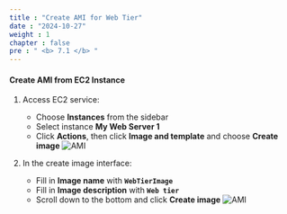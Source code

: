 ```yaml
---
title : "Create AMI for Web Tier"
date : "2024-10-27"
weight : 1
chapter : false
pre : " <b> 7.1 </b> "
---
```


#### Create AMI from EC2 Instance
1. Access EC2 service:
    - Choose **Instances** from the sidebar
    - Select instance **My Web Server 1**
    - Click **Actions**, then click **Image and template** and choose **Create image**
![AMI](/workshop01-AWS-FCJ-2025/images/7-1/01.png?width=50pc)

2. In the create image interface:
    - Fill in **Image name** with **`WebTierImage`**
    - Fill in **Image description** with **`Web tier`**
    - Scroll down to the bottom and click **Create image**
![AMI](/workshop01-AWS-FCJ-2025/images/7-1/02.png?width=50pc)

